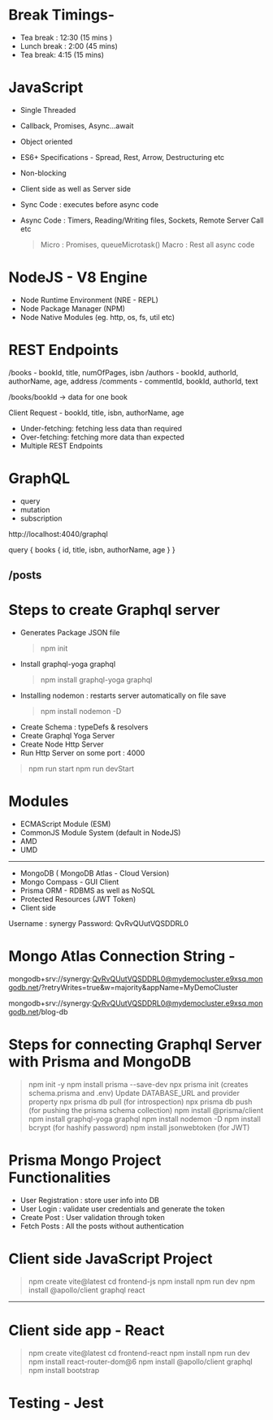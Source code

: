 # Break Timings-

- Tea break : 12:30 (15 mins )
- Lunch break : 2:00 (45 mins)
- Tea break: 4:15 (15 mins)

# JavaScript

- Single Threaded
- Callback, Promises, Async...await
- Object oriented
- ES6+ Specifications - Spread, Rest, Arrow, Destructuring etc
- Non-blocking
- Client side as well as Server side

- Sync Code : executes before async code
- Async Code : Timers, Reading/Writing files, Sockets, Remote Server Call etc
  > Micro : Promises, queueMicrotask()
  > Macro : Rest all async code

# NodeJS - V8 Engine

- Node Runtime Environment (NRE - REPL)
- Node Package Manager (NPM)
- Node Native Modules (eg. http, os, fs, util etc)

# REST Endpoints

/books - bookId, title, numOfPages, isbn
/authors - bookId, authorId, authorName, age, address
/comments - commentId, bookId, authorId, text

/books/bookId -> data for one book

Client Request - bookId, title, isbn, authorName, age

- Under-fetching: fetching less data than required
- Over-fetching: fetching more data than expected
- Multiple REST Endpoints

# GraphQL

- query
- mutation
- subscription

http://localhost:4040/graphql

query {
books {
id,
title,
isbn,
authorName,
age
}
}

## /posts

# Steps to create Graphql server

- Generates Package JSON file
  > npm init
- Install graphql-yoga graphql
  > npm install graphql-yoga graphql
- Installing nodemon : restarts server automatically on file save
  > npm install nodemon -D
- Create Schema : typeDefs & resolvers
- Create Graphql Yoga Server
- Create Node Http Server
- Run Http Server on some port : 4000

> npm run start
> npm run devStart

# Modules

- ECMAScript Module (ESM)
- CommonJS Module System (default in NodeJS)
- AMD
- UMD

---

- MongoDB ( MongoDB Atlas - Cloud Version)
- Mongo Compass - GUI Client
- Prisma ORM - RDBMS as well as NoSQL
- Protected Resources (JWT Token)
- Client side

Username : synergy
Password: QvRvQUutVQSDDRL0

# Mongo Atlas Connection String -

mongodb+srv://synergy:QvRvQUutVQSDDRL0@mydemocluster.e9xsq.mongodb.net/?retryWrites=true&w=majority&appName=MyDemoCluster

mongodb+srv://synergy:QvRvQUutVQSDDRL0@mydemocluster.e9xsq.mongodb.net/blog-db

# Steps for connecting Graphql Server with Prisma and MongoDB

> npm init -y
> npm install prisma --save-dev
> npx prisma init (creates schema.prisma and .env)
> Update DATABASE_URL and provider property
> npx prisma db pull (for introspection)
> npx prisma db push (for pushing the prisma schema collection)
> npm install @prisma/client
> npm install graphql-yoga graphql
> npm install nodemon -D
> npm install bcrypt (for hashify password)
> npm install jsonwebtoken (for JWT)

# Prisma Mongo Project Functionalities

- User Registration : store user info into DB
- User Login : validate user credentials and generate the token
- Create Post : User validation through token
- Fetch Posts : All the posts without authentication

# Client side JavaScript Project

> npm create vite@latest
> cd frontend-js
> npm install
> npm run dev
> npm install @apollo/client graphql react

---

# Client side app - React

> npm create vite@latest
> cd frontend-react
> npm install
> npm run dev
> npm install react-router-dom@6
> npm install @apollo/client graphql
> npm install bootstrap

# Testing - Jest
